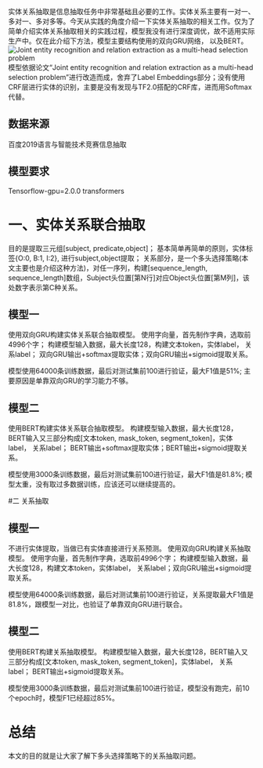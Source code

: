 实体关系抽取是信息抽取任务中非常基础且必要的工作。实体关系主要有一对一、多对一、多对多等。今天从实践的角度介绍一下实体关系抽取的相关工作。仅为了简单介绍实体关系抽取相关的实践过程，模型我没有进行深度调优，故不适用实际生产中。仅在此介绍下方法，模型主要结构使用的双向GRU网络， 以及BERT。![Joint entity recognition and relation extraction as a multi-head selection problem](https://upload-images.jianshu.io/upload_images/12779090-f6b57e875738d096.png?imageMogr2/auto-orient/strip%7CimageView2/2/w/1240)  
模型依据论文“Joint entity recognition and relation extraction as a multi-head selection problem”进行改造而成，舍弃了Label Embeddings部分；没有使用CRF层进行实体的识别，主要是没有发现与TF2.0搭配的CRF库，进而用Softmax代替。 

## 数据来源
百度2019语言与智能技术竞赛信息抽取  

## 模型要求
Tensorflow-gpu=2.0.0
transformers  

# 一、实体关系联合抽取
目的是提取三元组[subject, predicate,object]；
基本简单再简单的原则，实体标签{O:0, B:1, I:2}, 进行subject,object提取；
关系部分，是一个多头选择策略(本文主要也是介绍这种方法)，对任一序列，构建[sequence_length, sequence_length]数组，Subject头位置[第N行]对应Object头位置[第M列]，该处数字表示第C种关系。  

## 模型一
使用双向GRU构建实体关系联合抽取模型。
使用字向量，首先制作字典，选取前4996个字；
构建模型输入数据，最大长度128，构建文本token，实体label， 关系label；
双向GRU输出+softmax提取实体；双向GRU输出+sigmoid提取关系。

模型使用64000条训练数据，最后对测试集前100进行验证，最大F1值是51%;
主要原因是单靠双向GRU的学习能力不够。  

## 模型二
使用BERT构建实体关系联合抽取模型。
构建模型输入数据，最大长度128，BERT输入又三部分构成[文本token, mask_token, segment_token]，实体label， 关系label；
BERT输出+softmax提取实体；BERT输出+sigmoid提取关系。

模型使用3000条训练数据，最后对测试集前100进行验证，最大F1值是81.8%;
模型太重，没有取过多数据训练，应该还可以继续提高的。  

#二 关系抽取
## 模型一
不进行实体提取，当做已有实体直接进行关系预测。
使用双向GRU构建关系抽取模型。
使用字向量，首先制作字典，选取前4996个字；
构建模型输入数据，最大长度128，构建文本token，实体label， 关系label；双向GRU输出+sigmoid提取关系。

模型使用64000条训练数据，最后对测试集前100进行验证，关系提取最大F1值是81.8%，跟模型一对比，也验证了单靠双向GRU进行联合。  

## 模型二
使用BERT构建关系抽取模型。
构建模型输入数据，最大长度128，BERT输入又三部分构成[文本token, mask_token, segment_token]，实体label， 关系label；
BERT输出+sigmoid提取关系。

模型使用3000条训练数据，最后对测试集前100进行验证，模型没有跑完，前10个epoch时，模型F1已经超过85%。  

# 总结
本文的目的就是让大家了解下多头选择策略下的关系抽取问题。
  
